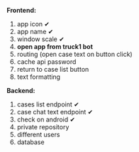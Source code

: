 **Frontend:**
1. app icon ✔
2. app name ✔
3. window scale ✔
4. **open app from truck1 bot**
5. routing (open case text on button click)
6. cache api password
7. return to case list button
8. text formatting

**Backend:**
1. cases list endpoint ✔
2. case chat text endpoint ✔
3. check on android ✔
4. private repository
5. different users
6. database
